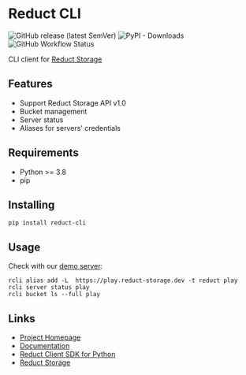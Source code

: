 # Reduct CLI

![GitHub release (latest SemVer)](https://img.shields.io/github/v/release/reduct-storage/reduct-cli)
![PyPI - Downloads](https://img.shields.io/pypi/dm/reduct-cli)
![GitHub Workflow Status](https://img.shields.io/github/workflow/status/reduct-storage/reduct-cli/ci)

CLI client for [Reduct Storage](https://reduct-storage.dev)

## Features

* Support Reduct Storage API v1.0
* Bucket management
* Server status
* Aliases for servers' credentials

## Requirements

* Python >= 3.8
* pip

## Installing

```
pip install reduct-cli
```

## Usage

Check with our [demo server](https://play.reduct-storage.dev):

```shell
rcli alias add -L  https://play.reduct-storage.dev -t reduct play
rcli server status play
rcli bucket ls --full play
```

## Links

* [Project Homepage](https://reduct-storage.dev)
* [Documentation](https://reduct-cli.readthedocs.io/)
* [Reduct Client SDK for Python](https://github.com/reduct-storage/reduct-py)
* [Reduct Storage](https://github.com/reduct-storage/reduct-storage)
